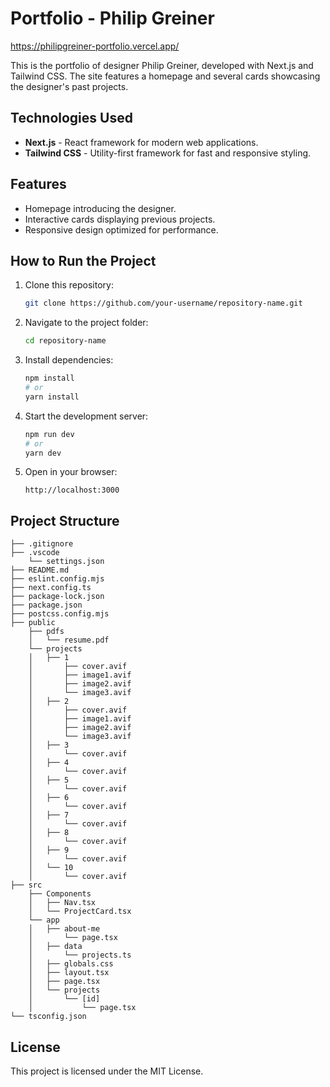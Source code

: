 # Portfolio - Philip Greiner
https://philipgreiner-portfolio.vercel.app/

This is the portfolio of designer Philip Greiner, developed with Next.js and Tailwind CSS. The site features a homepage and several cards showcasing the designer's past projects.

## Technologies Used

- **Next.js** - React framework for modern web applications.
- **Tailwind CSS** - Utility-first framework for fast and responsive styling.

## Features

- Homepage introducing the designer.
- Interactive cards displaying previous projects.
- Responsive design optimized for performance.

## How to Run the Project

1. Clone this repository:
   ```sh
   git clone https://github.com/your-username/repository-name.git
   ```
2. Navigate to the project folder:
   ```sh
   cd repository-name
   ```
3. Install dependencies:
   ```sh
   npm install
   # or
   yarn install
   ```
4. Start the development server:
   ```sh
   npm run dev
   # or
   yarn dev
   ```
5. Open in your browser:
   ```
   http://localhost:3000
   ```

## Project Structure

```
├── .gitignore
├── .vscode
    └── settings.json
├── README.md
├── eslint.config.mjs
├── next.config.ts
├── package-lock.json
├── package.json
├── postcss.config.mjs
├── public
    ├── pdfs
    │   └── resume.pdf
    └── projects
    │   ├── 1
    │       ├── cover.avif
    │       ├── image1.avif
    │       ├── image2.avif
    │       └── image3.avif
    │   ├── 2
    │       ├── cover.avif
    │       ├── image1.avif
    │       ├── image2.avif
    │       └── image3.avif
    │   ├── 3
    │       └── cover.avif
    │   ├── 4
    │       └── cover.avif
    │   ├── 5
    │       └── cover.avif
    │   ├── 6
    │       └── cover.avif
    │   ├── 7
    │       └── cover.avif
    │   ├── 8
    │       └── cover.avif
    │   ├── 9
    │       └── cover.avif
    │   └── 10
    │       └── cover.avif
├── src
    ├── Components
    │   ├── Nav.tsx
    │   └── ProjectCard.tsx
    └── app
    │   ├── about-me
    │       └── page.tsx
    │   ├── data
    │       └── projects.ts
    │   ├── globals.css
    │   ├── layout.tsx
    │   ├── page.tsx
    │   └── projects
    │       └── [id]
    │           └── page.tsx
└── tsconfig.json
```

## License

This project is licensed under the MIT License.
